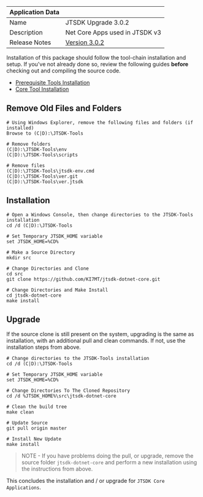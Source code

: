 
| Application Data ||
| ---| --- |
| Name        | JTSDK Upgrade 3.0.2 |
| Description | Net Core Apps used in JTSDK v3 |
| Release Notes | [Version 3.0.2](../release-notes/Release-Notes-3.0.2.md) |

Installation of this package should follow the tool-chain installation and
setup. If you've not already done so, review the following guides **before**
checking out and compiling the source code.

- [Prerequisite Tools Installation](../Home.md/#install-prerequisites.md)
- [Core Tool Installation](../Install-Core-Tools.md)

## Remove Old Files and Folders

``` shell
# Using Windows Explorer, remove the following files and folders (if installed)
Browse to (C|D):\JTSDK-Tools

# Remove folders
(C|D):\JTSDK-Tools\env
(C|D):\JTSDK-Tools\scripts

# Remove files
(C|D):\JTSDK-Tools\jtsdk-env.cmd
(C|D):\JTSDK-Tools\ver.git
(C|D):\JTSDK-Tools\ver.jtsdk
```

## Installation

``` shell
# Open a Windows Console, then change directories to the JTSDK-Tools installation
cd /d (C|D):\JTSDK-Tools

# Set Temporary JTSDK_HOME variable
set JTSDK_HOME=%CD%

# Make a Source Directory
mkdir src

# Change Directories and Clone
cd src
git clone https://github.com/KI7MT/jtsdk-dotnet-core.git

# Change Directories and Make Install
cd jtsdk-dotnet-core
make install
```

## Upgrade

If the source clone is still present on the system, upgrading is the same as
installation, with an additional pull and clean commands. If not, use the
installation steps from above.

``` shell
# Change directories to the JTSDK-Tools installation
cd /d (C|D):\JTSDK-Tools

# Set Temporary JTSDK_HOME variable
set JTSDK_HOME=%CD%

# Change Directories To The Cloned Repository
cd /d %JTSDK_HOME%\src\jtsdk-dotnet-core

# Clean the build tree
make clean

# Update Source
git pull origin master

# Install New Update
make install
```

>NOTE - If you have problems doing the pull, or upgrade, remove the source
folder `jtsdk-dotnet-core` and perform a new installation using the instructions
from above.

This concludes the installation and / or upgrade for `JTSDK Core Applications`.